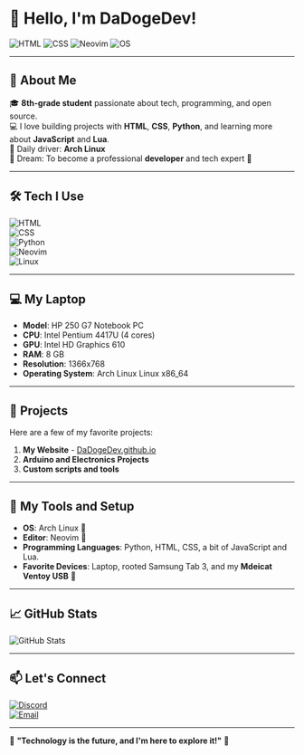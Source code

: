 # 👋 Hello, I'm DaDogeDev!  

![HTML](https://img.shields.io/badge/HTML-5-E34F26?logo=html5&logoColor=white) 
![CSS](https://img.shields.io/badge/CSS-3-1572B6?logo=css3&logoColor=white)
![Neovim](https://img.shields.io/badge/Editor-Neovim-57A143?logo=neovim&logoColor=white)
![OS](https://img.shields.io/badge/OS-Arch-4F5B93?logo=arch-linux&logoColor=white)

---

## 🌟 **About Me**  
🎓  **8th-grade student** passionate about tech, programming, and open source.  
💻  I love building projects with **HTML**, **CSS**, **Python**, and learning more about **JavaScript** and **Lua**.  
🐧  Daily driver: **Arch Linux**  
📜  Dream: To become a professional **developer** and tech expert 🚀  

---

## 🛠 **Tech I Use**  
![HTML](https://img.shields.io/badge/HTML-5-orange?logo=html5&logoColor=white)  
![CSS](https://img.shields.io/badge/CSS-3-1572B6?logo=css3&logoColor=white)  
![Python](https://img.shields.io/badge/Python-3.10-306998?logo=python&logoColor=white)  
![Neovim](https://img.shields.io/badge/Editor-Neovim-57A143?logo=neovim&logoColor=white)  
![Linux](https://img.shields.io/badge/Linux-Arch-4F5B93?logo=arch-linux&logoColor=white)  

---

## 💻 **My Laptop**  
- **Model**: HP 250 G7 Notebook PC  
- **CPU**: Intel Pentium 4417U (4 cores)  
- **GPU**: Intel HD Graphics 610  
- **RAM**: 8 GB  
- **Resolution**: 1366x768  
- **Operating System**: Arch Linux Linux x86_64  

---

## 🔭 **Projects**  
Here are a few of my favorite projects:  

1. **My Website** - [DaDogeDev.github.io](https://dadogedev.github.io)  
2. **Arduino and Electronics Projects**  
3. **Custom scripts and tools**  

---

## 🧰 **My Tools and Setup**  
- **OS**: Arch Linux 🐧  
- **Editor**: Neovim 📝  
- **Programming Languages**: Python, HTML, CSS, a bit of JavaScript and Lua.  
- **Favorite Devices**: Laptop, rooted Samsung Tab 3, and my **Mdeicat Ventoy USB** 🚀  

---

## 📈 **GitHub Stats**  

![GitHub Stats](https://github-readme-stats.vercel.app/api?username=dadogedev&show_icons=true&theme=gruvbox&count_private=true)

---

## 📫 **Let's Connect**  
[![Discord](https://img.shields.io/badge/Discord-dadogedev-5865F2?logo=discord&logoColor=white)](https://discord.com/)  
[![Email](https://img.shields.io/badge/Email-dadogedev@gmail.com-red?logo=gmail&logoColor=white)](mailto:dadogedev@proton.me)

---

🚀 **"Technology is the future, and I'm here to explore it!"** 🌌  

